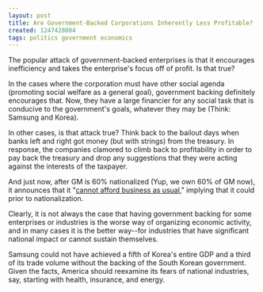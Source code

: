 ```yaml
---
layout: post
title: Are Government-Backed Corporations Inherently Less Profitable?
created: 1247428004
tags: politics government economics
---
```

The popular attack of government-backed enterprises is that it encourages inefficiency and takes the enterprise's focus off of profit. Is that true?

In the cases where the corporation must have other social agenda (promoting social welfare as a general goal), government backing definitely encourages that. Now, they have a large financier for any social task that is conducive to the government's goals, whatever they may be (Think: Samsung and Korea).

In other cases, is that attack true? Think back to the bailout days when banks left and right got money (but with strings) from the treasury. In response, the companies clamored to climb back to profitability in order to pay back the treasury and drop any suggestions that they were acting against the interests of the taxpayer.

And just now, after GM is 60% nationalized (Yup, we own 60% of GM now), it announces that it "[cannot afford business as usual](http://www.nytimes.com/2009/07/11/business/11auto.html)," implying that it could prior to nationalization.

Clearly, it is not always the case that having government backing for some enterprises or industries is the worse way of organizing economic activity, and in many cases it is the better way--for industries that have significant national impact or cannot sustain themselves.

Samsung could not have achieved a fifth of Korea's entire GDP and a third of its trade volume without the backing of the South Korean government. Given the facts, America should reexamine its fears of national industries, say, starting with health, insurance, and energy.
